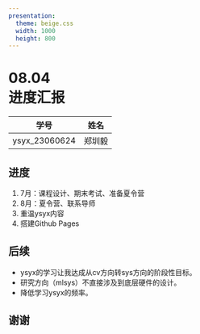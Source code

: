 ```yaml
---
presentation:
  theme: beige.css
  width: 1000
  height: 800
---
```


<!-- slide -->
# 08.04<br>进度汇报
|     学号      |  姓名  |
| :-----------: | :----: |
| ysyx_23060624 | 郑圳毅 |

<!-- slide -->
## 进度
1. 7月：课程设计、期末考试、准备夏令营
2. 8月：夏令营、联系导师
3. 重温ysyx内容
4. 搭建Github Pages

<!-- slide -->
## 后续
- ysyx的学习让我达成从cv方向转sys方向的阶段性目标。
- 研究方向（mlsys）不直接涉及到底层硬件的设计。
- 降低学习ysyx的频率。

<!-- slide -->
## 谢谢

